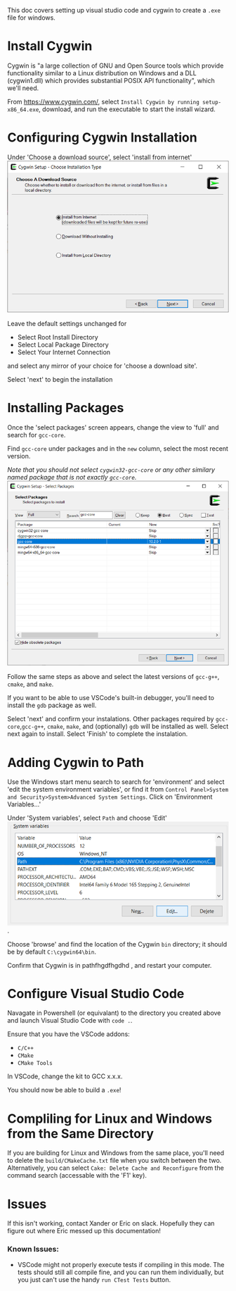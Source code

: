 This doc covers setting up visual studio code and cygwin to create a `.exe` file for windows. 

# Install Cygwin
Cygwin is "a large collection of GNU and Open Source tools which provide functionality similar to a Linux distribution on Windows and 
a DLL (cygwin1.dll) which provides substantial POSIX API functionality", which we'll need.

From https://www.cygwin.com/, select `Install Cygwin by running setup-x86_64.exe`, download, and run the executable to start the install wizard.

# Configuring Cygwin Installation
Under 'Choose a download source', select 'install from internet'
![select 'install from internet](images/5-Cygwin-choose-download.png)

Leave the default settings unchanged for
* Select Root Install Directory
* Select Local Package Directory
* Select Your Internet Connection

and select any mirror of your choice for 'choose a download site'. 

Select 'next' to begin the installation

# Installing Packages
Once the 'select packages' screen appears, change the view to 'full' and search for `gcc-core`.

Find `gcc-core` under packages and in the `new` column, select the most recent version.

*Note that you should not select `cygwin32-gcc-core` or any other similary named package that is not exactly `gcc-core`.*
![Select gcc-core](images/5-Cygwin-gcc-core.png)

Follow the same steps as above and select the latest versions of `gcc-g++`, `cmake`, and `make`.

If you want to be able to use VSCode's built-in debugger, you'll need to install the `gdb` package as well.

Select 'next' and confirm your instalations. Other packages required by `gcc-core`,`gcc-g++`, `cmake`, `make`, and (optionally) `gdb` will be installed as well. Select next again to install. Select 'Finish' to complete the instalation. 

# Adding Cygwin to Path
Use the Windows start menu search to search for 'environment' and select 'edit the system environment variables', or find it from `Control Panel>System and Security>System>Advanced System Settings`. Click on 'Environment Variables...'

Under 'System variables', select `Path` and choose 'Edit'
![Select 'Path' and 'Edit'](images/5-Cygwin-edit-path.png).

Choose 'browse' and find the location of the Cygwin `bin` directory; it should be by default `C:\cygwin64\bin`. 

Confirm that Cygwin is in pathfhgdfhgdhd , and restart your computer.

# Configure Visual Studio Code
Navagate in Powershell (or equivalant) to the directory you created above and launch Visual Studio Code with `code .`.

Ensure that you have the VSCode addons:
* `C/C++`
* `CMake`
* `CMake Tools`

In VSCode, change the kit to GCC x.x.x. 

You should now be able to build a `.exe`!

# Compliling for Linux and Windows from the Same Directory
If you are building for Linux and Windows from the same place, you'll need to delete the `build/CMakeCache.txt` file when you switch between the two. Alternatively, you can select ```Cake: Delete Cache and Reconfigure``` from the command search (accessable with the 'F1' key).

# Issues
If this isn't working, contact Xander or Eric on slack. Hopefully they can figure out where Eric messed up this documentation!

### Known Issues:

- VSCode might not properly execute tests if compiling in this mode. The tests should still all compile fine, and you can run them individually, but you just can't use the handy `run CTest Tests` button.
